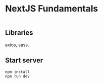 # NextJS Fundamentals

<img src="" />

## Libraries

axios, sass.

## Start server

```bash
npm install
npm run dev
```

